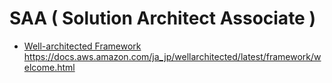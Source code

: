 # SAA ( Solution Architect Associate )

* [Well-architected Framework](/saa/well-architected/index.md)  
  https://docs.aws.amazon.com/ja_jp/wellarchitected/latest/framework/welcome.html
